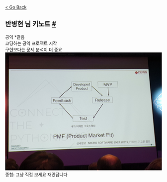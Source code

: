 [< Go Back](../)

반병현 님 키노트 [#](https://www.pycon.kr/program/talk-detail?id=152)
---

공익 *같음\
코딩하는 공익 프로젝트 시작\
구현보다는 문제 분석이 더 중요\
![PMF?](static/3.1.jpg)
\
종합: 그냥 직접 보세요 재밌답니다
